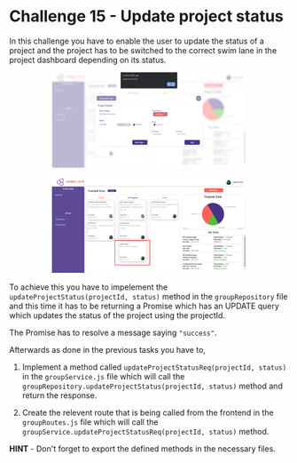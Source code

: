 # Challenge 15 - Update project status

In this challenge you have to enable the user to update the status of a project and the project has to be switched to the correct swim lane in the project dashboard depending on its status.

<p align="center">
  <img src="./images/11a.png" width="350px">
</p>

<p align="center">
  <img src="./images/11b.png" width="350px">
</p>

To achieve this you have to impelement the `updateProjectStatus(projectId, status)` method in the `groupRepository` file and this time it has to be returning a Promise which has an UPDATE query which updates the status of the project using the projectId. 

The Promise has to resolve a message saying `"success"`.

Afterwards as done in the previous tasks you have to,

1. Implement a method called `updateProjectStatusReq(projectId, status)` in the `groupService.js` file which will call the `groupRepository.updateProjectStatus(projectId, status)` method and return the response.

2. Create the relevent route that is being called from the frontend in the `groupRoutes.js` file which will call the `groupService.updateProjectStatusReq(projectId, status)` method.

**HINT** - Don't forget to export the defined methods in the necessary files.